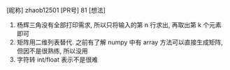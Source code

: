 [昵称] zhaob12501
[PR号] 81
[想法] 
1. 杨辉三角没有全部打印需求, 所以只将输入的第 n 行求出, 再取出第 k 个元素即可
2. 矩阵用二维列表替代. 之前有了解 numpy 中有 array 方法可以直接生成矩阵, 但因不是很熟练, 所以没用
3. 字符转 int/float 表示不是很难